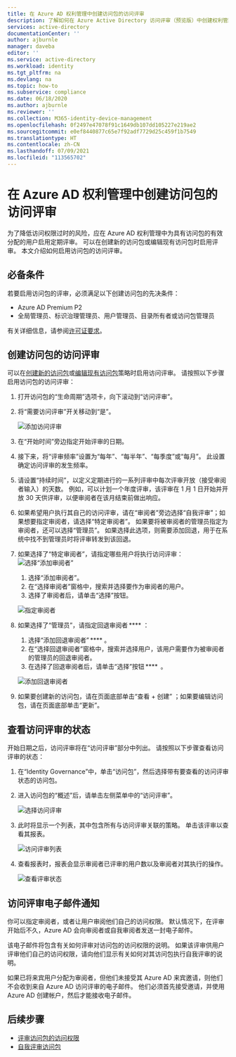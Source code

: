```yaml
---
title: 在 Azure AD 权利管理中创建访问包的访问评审
description: 了解如何在 Azure Active Directory 访问评审（预览版）中创建权利管理访问包的访问评审策略。
services: active-directory
documentationCenter: ''
author: ajburnle
manager: daveba
editor: ''
ms.service: active-directory
ms.workload: identity
ms.tgt_pltfrm: na
ms.devlang: na
ms.topic: how-to
ms.subservice: compliance
ms.date: 06/18/2020
ms.author: ajburnle
ms.reviewer: ''
ms.collection: M365-identity-device-management
ms.openlocfilehash: 0f2497e47078f91c1649db107dd105227e219ae2
ms.sourcegitcommit: e0ef8440877c65e7f92adf7729d25c459f1b7549
ms.translationtype: HT
ms.contentlocale: zh-CN
ms.lasthandoff: 07/09/2021
ms.locfileid: "113565702"
---
```

# <a name="create-an-access-review-of-an-access-package-in-azure-ad-entitlement-management"></a>在 Azure AD 权利管理中创建访问包的访问评审

为了降低访问权限过时的风险，应在 Azure AD 权利管理中为具有访问包的有效分配的用户启用定期评审。 可以在创建新的访问包或编辑现有访问包时启用评审。 本文介绍如何启用访问包的访问评审。

## <a name="prerequisites"></a>必备条件

若要启用访问包的评审，必须满足以下创建访问包的先决条件：
- Azure AD Premium P2
- 全局管理员、标识治理管理员、用户管理员、目录所有者或访问包管理员

有关详细信息，请参阅[许可证要求](entitlement-management-overview.md#license-requirements)。


## <a name="create-an-access-review-of-an-access-package"></a>创建访问包的访问评审

可以在[创建新的访问包](entitlement-management-access-package-create.md)或[编辑现有访问包](entitlement-management-access-package-lifecycle-policy.md)策略时启用访问评审。 请按照以下步骤启用访问包的访问评审：

1. 打开访问包的“生命周期”选项卡，向下滚动到“访问评审”。

1. 将“需要访问评审”开关移动到“是”。

    ![添加访问评审](./media/entitlement-management-access-reviews/access-reviews-pane.png)

1. 在“开始时间”旁边指定开始评审的日期。

1. 接下来，将“评审频率”设置为“每年”、“每半年”、“每季度”或“每月”。
此设置确定访问评审的发生频率。

1. 请设置“持续时间”，以定义定期进行的一系列评审中每次评审开放（接受审阅者输入）的天数。 例如，可以计划一个年度评审，该评审在 1 月 1 日开始并开放 30 天供评审，以便审阅者在该月结束前做出响应。

1. 如果希望用户执行其自己的访问评审，请在“审阅者”旁边选择“自我评审”；如果想要指定审阅者，请选择“特定审阅者”。 如果要将被审阅者的管理员指定为审阅者，还可以选择“管理员”。 如果选择此选项，则需要添加回退，用于在系统中找不到管理员时将评审转发到该回退。

1. 如果选择了“特定审阅者”，请指定哪些用户将执行访问评审：![选择“添加审阅者”](./media/entitlement-management-access-reviews/access-reviews-add-reviewer.png)

    1. 选择“添加审阅者”。
    1. 在“选择审阅者”窗格中，搜索并选择要作为审阅者的用户。
    1. 选择了审阅者后，请单击“选择”按钮。

    ![指定审阅者](./media/entitlement-management-access-reviews/access-reviews-select-reviewer.png)

1. 如果选择了“管理员”，请指定回退审阅者 **** ： 
    1. 选择“添加回退审阅者” **** 。
    1. 在“选择回退审阅者”窗格中，搜索并选择用户，该用户需要作为被审阅者的管理员的回退审阅者。
    1. 在选择了回退审阅者后，请单击“选择”按钮 ****  。 

    ![添加回退审阅者](./media/entitlement-management-access-reviews/access-reviews-select-manager.png)

1. 如果要创建新的访问包，请在页面底部单击“查看 + 创建” ；如果要编辑访问包，请在页面底部单击“更新”。

## <a name="view-the-status-of-the-access-review"></a>查看访问评审的状态

开始日期之后，访问评审将在“访问评审”部分中列出。 请按照以下步骤查看访问评审的状态：

1. 在“Identity Governance”中，单击“访问包”，然后选择带有要查看的访问评审状态的访问包。   

1. 进入访问包的“概述”后，请单击左侧菜单中的“访问评审”。
    
    ![选择访问评审](./media/entitlement-management-access-reviews/access-review-status-access-package-overview.png)

1. 此时将显示一个列表，其中包含所有与访问评审关联的策略。 单击该评审以查看其报表。

    ![访问评审列表](./media/entitlement-management-access-reviews/access-review-status-select-access-reviews.png)
   
1. 查看报表时，报表会显示审阅者已评审的用户数以及审阅者对其执行的操作。

    ![查看评审状态](./media/entitlement-management-access-reviews/access-review-status.png)
 

## <a name="access-reviews-email-notifications"></a>访问评审电子邮件通知
你可以指定审阅者，或者让用户审阅他们自己的访问权限。 默认情况下，在评审开始后不久，Azure AD 会向审阅者或自我审阅者发送一封电子邮件。

该电子邮件将包含有关如何评审对访问包的访问权限的说明。 如果该评审供用户评审他们自己的访问权限，请向他们显示有关如何对其访问包执行自我评审的说明。
  
如果已将来宾用户分配为审阅者，但他们未接受其 Azure AD 来宾邀请，则他们不会收到来自 Azure AD 访问评审的电子邮件。 他们必须首先接受邀请，并使用 Azure AD 创建帐户，然后才能接收电子邮件。 

## <a name="next-steps"></a>后续步骤

- [评审访问包的访问权限](entitlement-management-access-reviews-review-access.md)
- [自我评审访问包](entitlement-management-access-reviews-self-review.md)
